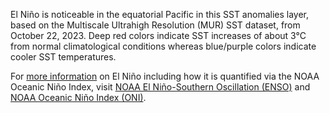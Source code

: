 El Niño is noticeable in the equatorial Pacific in this SST anomalies layer, based on the Multiscale Ultrahigh Resolution (MUR) SST dataset, from October 22, 2023. Deep red colors indicate SST increases of about 3&deg;C from normal climatological conditions whereas blue/purple colors indicate cooler SST temperatures.

For [more information](https://www.noaa.gov/understanding-el-nino) on El Niño including how it is quantified via the NOAA Oceanic Niño Index, visit [NOAA El Niño-Southern Oscillation (ENSO)](https://www.climate.gov/enso) and [NOAA Oceanic Niño Index (ONI)](https://www.climate.gov/news-features/understanding-climate/climate-variability-oceanic-nino-index).